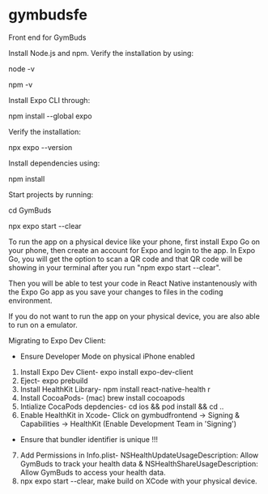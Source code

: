 # gymbudsfe
Front end for GymBuds

Install Node.js and npm.
Verify the installation by using:

node -v

npm -v

Install Expo CLI through: 

npm install --global expo

Verify the installation:

npx expo --version

Install dependencies using:

npm install

Start projects by running:

cd GymBuds

npx expo start --clear

To run the app on a physical device like your phone, first install Expo Go on your phone, then create an account for Expo and login to the app. In Expo Go, you will get the option to scan a QR code and that QR code will be showing in your terminal after you run "npm expo start --clear".

Then you will be able to test your code in React Native instantenously with the Expo Go app as you save your changes to files in the coding environment.

If you do not want to run the app on your physical device, you are also able to run on a emulator.


Migrating to Expo Dev Client:
- Ensure Developer Mode on physical iPhone enabled

1. Install Expo Dev Client- expo install expo-dev-client
2. Eject- expo prebuild
3. Install HealthKit Library- npm install react-native-health r
4. Install CocoaPods- (mac) brew install cocoapods
5. Intialize CocaPods depdencies- cd ios && pod install && cd ..
6. Enable HealthKit in Xcode-   Click on gymbudfrontend -> Signing & Capabilities → HealthKit (Enable Development Team in 'Signing')
- Ensure that bundler identifier is unique !!! 
7. Add Permissions in Info.plist- NSHealthUpdateUsageDescription: Allow GymBuds to track your health data & NSHealthShareUsageDescription: Allow GymBuds to access your health data.
8. npx expo start --clear, make build on XCode with your physical device. 